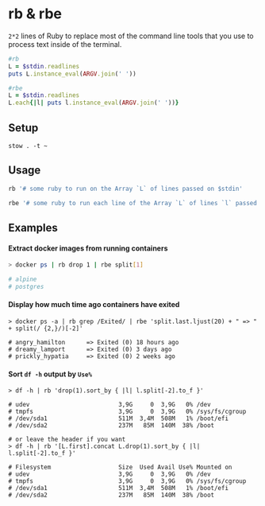 # rb & rbe

`2*2` lines of Ruby to replace most of the command line tools that you use to process text inside of the terminal.

```rb
#rb
L = $stdin.readlines
puts L.instance_eval(ARGV.join(' '))

#rbe
L = $stdin.readlines
L.each{|l| puts l.instance_eval(ARGV.join(' '))}
```

## Setup

```
stow . -t ~
```

## Usage

```sh
rb '# some ruby to run on the Array `L` of lines passed on $stdin'

rbe '# some ruby to run each line of the Array `L` of lines `l` passed on $stdin'
```

## Examples

#### Extract docker images from running containers

```bash
> docker ps | rb drop 1 | rbe split[1]

# alpine
# postgres
```

#### Display how much time ago containers have exited

```shell
> docker ps -a | rb grep /Exited/ | rbe 'split.last.ljust(20) + " => " + split(/ {2,}/)[-2]'

# angry_hamilton      => Exited (0) 18 hours ago
# dreamy_lamport      => Exited (0) 3 days ago
# prickly_hypatia     => Exited (0) 2 weeks ago
```

#### Sort `df -h` output by `Use%`

```shell
> df -h | rb 'drop(1).sort_by { |l| l.split[-2].to_f }'

# udev                         3,9G     0  3,9G   0% /dev
# tmpfs                        3,9G     0  3,9G   0% /sys/fs/cgroup
# /dev/sda1                    511M  3,4M  508M   1% /boot/efi
# /dev/sda2                    237M   85M  140M  38% /boot

# or leave the header if you want
> df -h | rb '[L.first].concat L.drop(1).sort_by { |l| l.split[-2].to_f }'

# Filesystem                   Size  Used Avail Use% Mounted on
# udev                         3,9G     0  3,9G   0% /dev
# tmpfs                        3,9G     0  3,9G   0% /sys/fs/cgroup
# /dev/sda1                    511M  3,4M  508M   1% /boot/efi
# /dev/sda2                    237M   85M  140M  38% /boot
```
